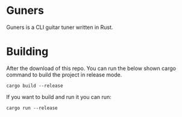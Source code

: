 # Guners
Guners is a CLI guitar tuner written in Rust.

# Building
After the download of this repo. You can run the below shown cargo command to build the project in release mode.
```console
cargo build --release
```

If you want to build and run it you can run:
```console
cargo run --release
```
